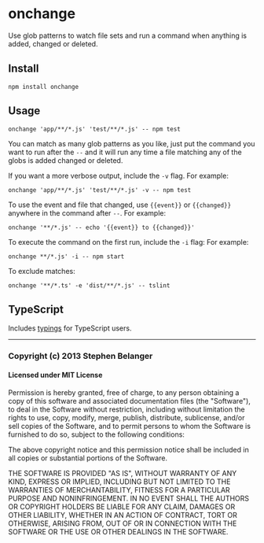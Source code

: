 # onchange

Use glob patterns to watch file sets and run a command when anything is added, changed or deleted.

## Install

    npm install onchange

## Usage

    onchange 'app/**/*.js' 'test/**/*.js' -- npm test

You can match as many glob patterns as you like, just put the command you want to run after the `--` and it will run any time a file matching any of the globs is added changed or deleted.

If you want a more verbose output, include the `-v` flag. For example:

	onchange 'app/**/*.js' 'test/**/*.js' -v -- npm test

To use the event and file that changed, use `{{event}}` or `{{changed}}` anywhere in the command after `--`. For example:

	onchange '**/*.js' -- echo '{{event}} to {{changed}}'

To execute the command on the first run, include the `-i` flag: For example:

	onchange **/*.js' -i -- npm start

To exclude matches:

	onchange '**/*.ts' -e 'dist/**/*.js' -- tslint

## TypeScript

Includes [typings](index.d.ts) for TypeScript users.

---

### Copyright (c) 2013 Stephen Belanger

#### Licensed under MIT License

Permission is hereby granted, free of charge, to any person obtaining a copy of this software and associated documentation files (the "Software"), to deal in the Software without restriction, including without limitation the rights to use, copy, modify, merge, publish, distribute, sublicense, and/or sell copies of the Software, and to permit persons to whom the Software is furnished to do so, subject to the following conditions:

The above copyright notice and this permission notice shall be included in all copies or substantial portions of the Software.

THE SOFTWARE IS PROVIDED "AS IS", WITHOUT WARRANTY OF ANY KIND, EXPRESS OR IMPLIED, INCLUDING BUT NOT LIMITED TO THE WARRANTIES OF MERCHANTABILITY, FITNESS FOR A PARTICULAR PURPOSE AND NONINFRINGEMENT. IN NO EVENT SHALL THE AUTHORS OR COPYRIGHT HOLDERS BE LIABLE FOR ANY CLAIM, DAMAGES OR OTHER LIABILITY, WHETHER IN AN ACTION OF CONTRACT, TORT OR OTHERWISE, ARISING FROM, OUT OF OR IN CONNECTION WITH THE SOFTWARE OR THE USE OR OTHER DEALINGS IN THE SOFTWARE.
